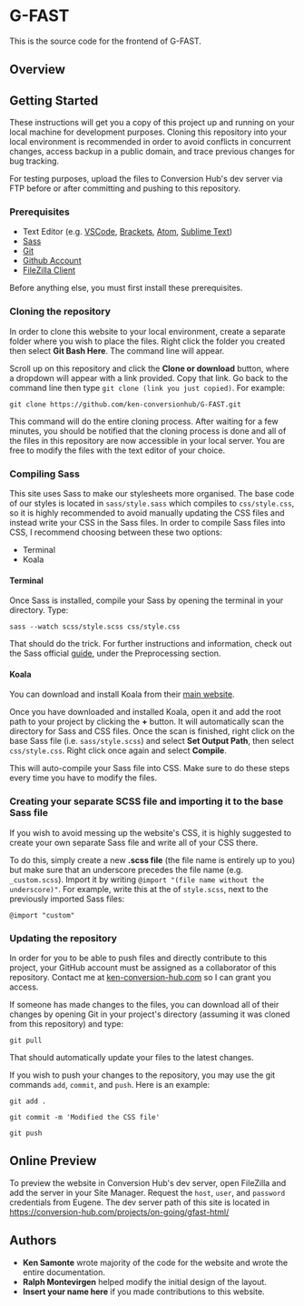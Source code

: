 # G-FAST

This is the source code for the frontend of G-FAST.

## Overview



## Getting Started

These instructions will get you a copy of this project up and running on your local machine for development purposes. Cloning this repository into your local environment is recommended in order to avoid conflicts in concurrent changes, access backup in a public domain, and trace previous changes for bug tracking.

For testing purposes, upload the files to Conversion Hub's dev server via FTP before or after committing and pushing to this repository.

### Prerequisites
+ Text Editor (e.g. [VSCode](https://code.visualstudio.com/), [Brackets](http://brackets.io/), [Atom](https://atom.io/), [Sublime Text](https://www.sublimetext.com/))
+ [Sass](https://sass-lang.com/install)
+ [Git](https://git-scm.com/downloads)
+ [Github Account](https://github.com/join)
+ [FileZilla Client](https://filezilla-project.org/)

Before anything else, you must first install these prerequisites.

### Cloning the repository

In order to clone this website to your local environment, create a separate folder where you wish to place the files. Right click the folder you created then select **Git Bash Here**. The command line will appear.

Scroll up on this repository and click the **Clone or download** button, where a dropdown will appear with a link provided. Copy that link. Go back to the command line then type `git clone (link you just copied)`. For example:

```
git clone https://github.com/ken-conversionhub/G-FAST.git
```

This command will do the entire cloning process. After waiting for a few minutes, you should be notified that the cloning process is done and all of the files in this repository are now accessible in your local server. You are free to modify the files with the text editor of your choice.

### Compiling Sass

This site uses Sass to make our stylesheets more organised. The base code of our styles is located in `sass/style.sass` which compiles to `css/style.css`, so it is highly recommended to avoid manually updating the CSS files and instead write your CSS in the Sass files. In order to compile Sass files into CSS, I recommend choosing between these two options:

+ Terminal
+ Koala

#### Terminal
Once Sass is installed, compile your Sass by opening the terminal in your directory. Type:

```
sass --watch scss/style.scss css/style.css
```

That should do the trick. For further instructions and information, check out the Sass official [guide](https://sass-lang.com/guide), under the Preprocessing section.

#### Koala
You can download and install Koala from their [main website](http://koala-app.com/).

Once you have downloaded and installed Koala, open it and add the root path to your project by clicking the **+** button. It will automatically scan the directory for Sass and CSS files. Once the scan is finished, right click on the base Sass file (i.e. `sass/style.scss`) and select **Set Output Path**, then select `css/style.css`. Right click once again and select **Compile**.

This will auto-compile your Sass file into CSS. Make sure to do these steps every time you have to modify the files.

### Creating your separate SCSS file and importing it to the base Sass file

If you wish to avoid messing up the website's CSS, it is highly suggested to create your own separate Sass file and write all of your CSS there.

To do this, simply create a new **.scss file** (the file name is entirely up to you) but make sure that an underscore precedes the file name (e.g. `_custom.scss`). Import it by writing `@import "(file name without the underscore)"`. For example, write this at the of `style.scss`, next to the previously imported Sass files:

```
@import "custom"
```

### Updating the repository

In order for you to be able to push files and directly contribute to this project, your GitHub account must be assigned as a collaborator of this repository. Contact me at [ken-conversion-hub.com](mailto:ken-conversion-hub.com) so I can grant you access.

If someone has made changes to the files, you can download all of their changes by opening Git in your project's directory (assuming it was cloned from this repository) and type:

```
git pull
```

That should automatically update your files to the latest changes.

If you wish to push your changes to the repository, you may use the git commands `add`, `commit`, and `push`. Here is an example:

```
git add .

git commit -m 'Modified the CSS file'

git push
```

## Online Preview

To preview the website in Conversion Hub's dev server, open FileZilla and add the server in your Site Manager. Request the `host`, `user`, and `password` credentials from Eugene. The dev server path of this site is located in https://conversion-hub.com/projects/on-going/gfast-html/

## Authors

+ **Ken Samonte** wrote majority of the code for the website and wrote the entire documentation.
+ **Ralph Montevirgen** helped modify the initial design of the layout.
+ **Insert your name here** if you made contributions to this website.